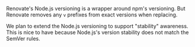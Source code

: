 Renovate's Node.js versioning is a wrapper around npm's versioning.
But Renovate removes any `v` prefixes from exact versions when replacing.

We plan to extend the Node.js versioning to support "stability" awareness.
This is nice to have because Node.js's version stability does not match the SemVer rules.
